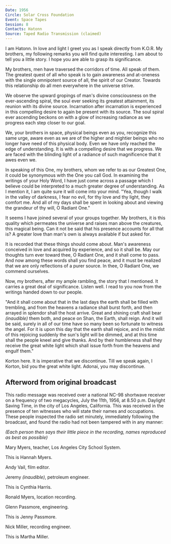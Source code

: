 ```yaml
---
Date: 1956
Circle: Solar Cross Foundation
Event: Space Tapes
Session: 8
Contacts: Hatonn
Source: Taped Radio Transmission (claimed)
---
```


I am Hatonn. In love and light I greet you as I speak directly from K.O.R. My brothers, my following remarks you will find quite interesting. I am about to tell you a little story. I hope you are able to grasp its significance. 

My brothers, men have traversed the corridors of time. All speak of them. The greatest quest of all who speak is to gain awareness and at-oneness with the single omnipotent source of all, the spirit of our Creator. Towards this relationship do all men everywhere in the universe strive. 

We observe the upward gropings of man's divine consciousness on the ever-ascending spiral, the soul ever seeking its greatest attainment, its reunion with its divine source. Incarnation after incarnation is experienced in this compelling desire to again be present with its source. The soul spiral ever ascending beckons on with a glow of increasing radiance as we progress each step closer to our goal. 

We, your brothers in space, physical beings even as you, recognize this same urge, aware even as we are of the higher and mightier beings who no longer have need of this physical body. Even we have only reached the edge of understanding. It is with a compelling desire that we progress. We are faced with the blinding light of a radiance of such magnificence that it awes even we. 

In speaking of this One, my brothers, whom we refer to as our Greatest One, it could be synonymous with the One you call God. In examining the writings of your Holy Word, I have just come across a passage which I believe could be interpreted to a much greater degree of understanding. As I mention it, I am quite sure it will come into your mind. "Yea, though I walk in the valley of darkness, I fear no evil, for thy love and thy light, they comfort me. And all of my days shall be spent in looking about and viewing the grandeur of thy will, O Radiant One."

It seems I have joined several of your groups together. My brothers, it is this quality which permeates the universe and raises man above the creatures, this magical being. Can it not be said that his presence accounts for all that is? A greater love than man's own is always available if but asked for. 

It is recorded that these things should come about. Man's awareness conceived in love and acquired by experience, and so it shall be. May our thoughts turn ever toward thee, O Radiant One, and it shall come to pass. And now among these words shall you find peace, and it must be realized that we are only reflections of a purer source. In thee, O Radiant One, we commend ourselves. 

Now, my brothers, after my ample rambling, the story that I mentioned. It carries a great deal of significance. Listen well. I read to you now from the writings handed down to our people. 

"And it shall come about that in the last days the earth shall be filled with trembling, and from the heavens a radiance shall burst forth, and then arrayed in splendor shall the host arrive. Great and shining craft shall bear _(inaudible)_ them both, and peace on Shan, the Earth, shall reign. And it will be said, surely in all of our time have so many been so fortunate to witness the angel. For it is upon this day that the earth shall rejoice, and in the midst of this rejoicing suddenly the sun's light will be dimmed, and at this time shall the people kneel and give thanks. And by their humbleness shall they receive the great white light which shall issue forth from the heavens and engulf them." 

Korton here. It is imperative that we discontinue. Till we speak again, I Korton, bid you the great white light. Adonai, you may discontinue. 

## Afterword from original broadcast

This radio message was received over a national NC-98 shortwave receiver on a frequency of two megacycles, July the 11th, 1956, at 8.50 p.m. Daylight Saving Time, in the city of Los Angeles, California. This was received in the presence of ten witnesses who will state their names and occupations. These people inspected the radio set minutely, immediately following the broadcast, and found the radio had not been tampered with in any manner: 

_(Each person then says their little piece in the recording, names reproduced as best as possible)_

Mary Myers, teacher, Los Angeles City School System. 

This is Hannah Myers. 

Andy Vail, film editor. 

Jeremy _(inaudible)_, petroleum engineer. 

This is Cynthia Harris. 

Ronald Myers, location recording. 

Glenn Passmore, engineering. 

This is Jenny Passmore. 

Nick Miller, recording engineer. 

This is Martha Miller.